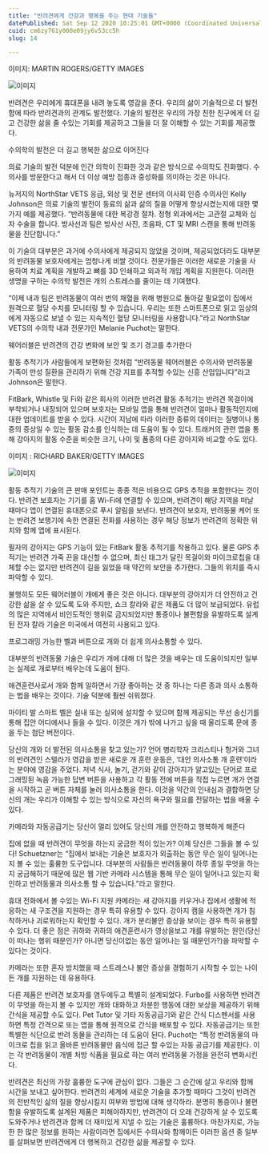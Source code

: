 ```yaml
---
title: "반려견에게 건강과 행복을 주는 현대 기술들"
datePublished: Sat Sep 12 2020 10:25:01 GMT+0000 (Coordinated Universal Time)
cuid: cm6zy761y000e09jy6v53cc5h
slug: 14

---
```



이미지: MARTIN ROGERS/GETTY IMAGES

![이미지](https://cdn.hashnode.com/res/hashnode/image/upload/v1739246057840/900abd80-4047-4d86-94fa-a8db861ec082.jpeg)

반려견은 우리에게 휴대폰을 내려 놓도록 영감을 준다. 우리의 삶이 기술적으로 더 발전함에 따라 반려견과의 관계도 발전했다. 기술의 발전은 우리의 가장 친한 친구에게 더 길고 건강한 삶을 줄 수있는 기회를 제공하고 그들을 더 잘 이해할 수 있는 기회를 제공했다.

수의학의 발전은 더 길고 행복한 삶으로 이어진다

의료 기술의 발전 덕분에 인간 의학이 진화한 것과 같은 방식으로 수의학도 진화했다. 수의사를 방문한다고 해서 더 이상 예방 접종과 중성화를 의미하는 것은 아니다.

뉴저지의 NorthStar VETS 응급, 외상 및 전문 센터의 이사회 인증 수의사인 Kelly Johnson은 의료 기술의 발전이 동료의 삶과 삶의 질을 어떻게 향상시켰는지에 대한 몇 가지 예를 제공했다. “반려동물에 대한 복강경 절차. 정형 외과에서는 고관절 교체와 십자 수술을 합니다. 방사선과 팀은 방사선 사진, 초음파, CT 및 MRI 스캔을 통해 반려동물을 진단합니다.”

이 기술의 대부분은 과거에 수의사에게 제공되지 않았을 것이며, 제공되었더라도 대부분의 반려동물 보호자에게는 엄청나게 비쌀 것이다. 전문가들은 이러한 새로운 기술을 사용하여 치료 계획을 개발하고 뼈를 3D 인쇄하고 외과적 개입 계획을 지원한다. 이러한 생명을 구하는 수의학 발전은 개의 스트레스를 줄이는 데 기여했다.

“이제 내과 팀은 반려동물이 여러 번의 채혈을 위해 병원으로 돌아갈 필요없이 집에서 원격으로 혈당 수치를 모니터링 할 수 있습니다. 우리는 또한 스마트폰으로 읽고 임상의에게 자동으로 보낼 수 있는 지속적인 혈당 모니터링을 사용합니다.”라고 NorthStar VETS의 수의학 내과 전문가인 Melanie Puchot는 말한다.

웨어러블은 반려견의 건강 변화에 보안 및 조기 경고를 추가한다

활동 추적기가 사람들에게 보편화된 것처럼 “반려동물 웨어러블은 수의사와 반려동물 가족이 만성 질환을 관리하기 위해 건강 지표를 추적할 수있는 신흥 산업입니다”라고 Johnson은 말한다.

FitBark, Whistle 및 Fi와 같은 회사의 이러한 반려견 활동 추적기는 반려견 목걸이에 부착되거나 내장되어 있으며 보호자는 모바일 앱을 통해 반려견이 얼마나 활동적인지에 대한 업데이트를 받을 수 있다. 시간이 지남에 따라 이러한 종류의 데이터는 질병이나 통증의 증상일 수 있는 활동 감소를 인식하는 데 도움이 될 수 있다. 트래커의 관련 앱을 통해 강아지의 활동 수준을 비슷한 크기, 나이 및 품종의 다른 강아지와 비교할 수도 있다.

이미지 : RICHARD BAKER/GETTY IMAGES

![이미지](https://cdn.hashnode.com/res/hashnode/image/upload/v1739246059874/6bb65e99-af70-4f8a-9e36-5cc642129500.jpeg)

활동 추적기 기술의 큰 판매 포인트는 종종 적은 비용으로 GPS 추적을 포함한다는 것이다. 반려견 보호자는 기기를 홈 Wi-Fi에 연결할 수 있으며, 반려견이 해당 지역을 떠날 때마다 앱이 연결된 휴대폰으로 푸시 알림을 보낸다. 반려견이 보호자, 반려동물 케어 또는 반려견 보행기에 속한 연결된 전화를 사용하는 경우 해당 정보가 반려견의 정확한 위치와 함께 앱에 표시된다.

필자의 강아지는 GPS 기능이 있는 FitBark 활동 추적기를 착용하고 있다. 물론 GPS 추적기는 반려견 가죽 끈을 대신할 수 없으며, 최신 태그가 달린 목걸이와 마이크로칩을 대체할 수는 없지만 반려견이 길을 잃었을 때 약간의 보안을 추가한다. 그들의 위치를 ​​즉시 파악할 수 있다.

불행히도 모든 웨어러블이 개에게 좋은 것은 아니다. 대부분의 강아지가 더 안전하고 건강한 삶을 살 수 있도록 도와 주지만, 쇼크 칼라와 같은 제품도 더 많이 보급되었다. 유럽의 많은 지역에서 비인도적인 행위로 금지되었지만 통증이나 불편함을 유발하도록 설계된 전자 칼라 기술은 미국에서 여전히 사용되고 있다.

프로그래밍 가능한 벨과 버튼으로 개와 더 쉽게 의사소통할 수 있다.

대부분의 반려동물 기술은 우리가 개에 대해 더 많은 것을 배우는 데 도움이되지만 일부는 실제로 개로부터 배우는데 도움이 된다.

애견훈련사로서 개와 함께 일하면서 가장 좋아하는 것 중 하나는 다른 종과 의사 소통하는 법을 배우는 것이다. 기술 덕분에 훨씬 쉬워졌다.

마이티 발 스마트 벨은 실내 또는 실외에 설치할 수 있으며 함께 제공되는 무선 송신기를 통해 집안 어디에서나 들을 수 있다. 이것은 개가 밖에 나가고 싶을 때 울리도록 문에 종을 두는 첨단 버전이다.

당신의 개와 더 발전된 의사소통을 찾고 있는가? 언어 병리학자 크리스티나 헝거와 그녀의 반려견인 스텔라가 영감을 받은 새로운 개 훈련 운동은, ‘대안 의사소통 개 훈련’이라는 분야에 영감을 주었다. 저녁 식사, 놀기, 걷기와 같이 강아지가 알고있는 단어로 프로그래밍된 녹음 가능한 답변 버튼을 사용하고 각 활동 전에 버튼을 직접 누르면 개가 연결을 시작하고 곧 버튼 자체를 눌러 의사소통을 한다. 이것을 약간의 인내심과 결합하면 당신의 개는 우리가 이해할 수 있는 방식으로 자신의 욕구와 필요를 전달하는 법을 배울 수 있다.

카메라와 자동공급기는 당신이 멀리 있어도 당신의 개를 안전하고 행복하게 해준다

집에 없을 때 반려견이 무엇을 하는지 궁금한 적이 있는가? 이제 당신은 그들을 볼 수 있다! Schuetzner는 “집에서 보내는 기술은 보호자가 외출하는 동안 무슨 일이 일어나는지 볼 수 있는 훌륭한 도구입니다. 대부분의 사람들은 반려동물이 하루 종일 무엇을 하는지 궁금해하기 때문에 많은 웹 기반 카메라 시스템을 통해 무슨 일이 일어나고 있는지 확인하고 반려동물과 의사소통 할 수 있습니다.”라고 말한다.

휴대 전화에서 볼 수있는 Wi-Fi 지원 카메라는 새 강아지를 키우거나 집에서 생활에 적응하는 새 구조견을 지원하는 경우 특히 유용할 수 있다. 강아지 캠을 사용하면 개가 침착하거나 괴로워하는지 확인할 수 있다. 개가 분리불안 증상을 보이는 경우 특히 유용할 수 있다. 더 좋은 점은 귀하와 귀하의 애견훈련사가 영상을보고 개를 유발하는 원인(당신이 떠나는 행위 때문인가? 아니면 당신이없는 동안 일어나는 일 때문인가?)을 파악할 수 있다는 것이다.

카메라는 또한 혼자 방치했을 때 스트레스나 불안 증상을 경험하기 시작할 수 있는 나이든 개를 지원하는 데 유용하다.

다른 제품은 반려견 보호자를 염두에두고 특별히 설계되었다. Furbo를 사용하면 반려견이 무엇을 하는지 볼 수 있지만 개와 대화하고 차분한 행동에 대한 보상을 제공하기 위해 간식을 제공할 수도 있다. Pet Tutor 및 기타 자동공급기와 같은 간식 디스펜서를 사용하면 특정 간격으로 또는 앱을 통해 원격으로 간식을 배포할 수 있다. 자동공급기는 또한 특별한 식단으로 반려 동물을 관리하는 데 도움이 된다. Puchot는 “특정 반려동물의 마이크로 칩을 읽고 올바른 반려동물만 음식에 접근 할 수있는 자동 공급기를 제공한다. 이는 각 반려동물이 개별 처방 식품을 필요로 하는 여러 반려동물 가정을 완전히 변화시킨다.

반려견은 최신의 가장 훌륭한 도구에 관심이 없다. 그들은 그 순간에 살고 우리와 함께 시간을 보내고 싶어한다. 반려견의 세계에 새로운 기술을 추가할 때마다 그것이 반려견의 전반적인 삶의 질을 향상시킬지 여부와 방법에 대해 생각하라. 분명히 통증이나 불편함을 유발하도록 설계된 제품은 피해야하지만, 반려견이 더 오래 건강하게 살 수 있도록 도와주거나 반려견과 함께 더 재미있게 지낼 수 있는 기술은 훌륭하다. 마찬가지로, 가능한 한 많은 정보를 원하는 사람이라면 집에서든 수의사와 함께이든 이러한 옵션 중 일부를 살펴보면 반려견에게 더 행복하고 건강한 삶을 제공할 수 있다.